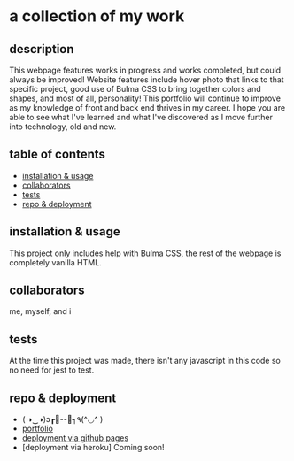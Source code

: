 # a collection of my work

## description
This webpage features works in progress and works completed, but could always be improved! Website features include hover photo that links to that specific project, good use of Bulma CSS to bring together colors and shapes, and most of all, personality! This portfolio will continue to improve as my knowledge of front and back end thrives in my career. I hope you are able to see what I've learned and what I've discovered as I move further into technology, old and new.

## table of contents
* [installation & usage](#installation-&-usage)
* [collaborators](#collaborators)
* [tests](#tests)
* [repo & deployment](#repo-and-deployment)

## installation & usage
This project only includes help with Bulma CSS, the rest of the webpage is completely vanilla HTML.

## collaborators
me, myself, and i

## tests
At the time this project was made, there isn't any javascript in this code so no need for jest to test.

## repo & deployment
* ( ◑‿◑)ɔ┏🍟--🍔┑٩(^◡^ )
* [portfolio](https://github.com/mlbarre/portfolio)
* [deployment via github pages](https://mlbarre.github.io/portfolio/)
* [deployment via heroku] Coming soon!